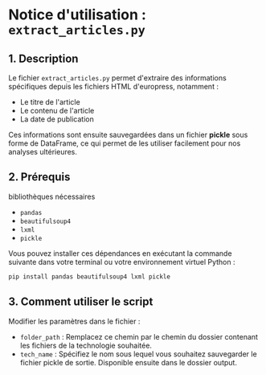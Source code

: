 # Notice d'utilisation : `extract_articles.py`

## 1. Description
Le fichier `extract_articles.py` permet d'extraire des informations spécifiques depuis les fichiers HTML d'europress, notamment :
- Le titre de l'article
- Le contenu de l'article
- La date de publication

Ces informations sont ensuite sauvegardées dans un fichier **pickle** sous forme de DataFrame, ce qui permet de les utiliser facilement pour nos analyses ultérieures.

## 2. Prérequis
bibliothèques nécessaires 
- `pandas`
- `beautifulsoup4`
- `lxml`
- `pickle`


Vous pouvez installer ces dépendances en exécutant la commande suivante dans votre terminal ou votre environnement virtuel Python :
```bash
pip install pandas beautifulsoup4 lxml pickle
```

## 3. Comment utiliser le script
Modifier les paramètres dans le fichier :

- `folder_path` : Remplacez ce chemin par le chemin du dossier contenant les fichiers de la technologie souhaitée.
- `tech_name` : Spécifiez le nom sous lequel vous souhaitez sauvegarder le fichier pickle de sortie. Disponible ensuite dans le dossier output.


